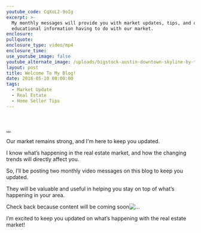 ```yaml
---
youtube_code: CqXoL2-9oIg
excerpt: >-
  My monthly messages will provide you with market updates, tips, and other
  educational information having to do with our market.
enclosure:
pullquote:
enclosure_type: video/mp4
enclosure_time:
use_youtube_image: false
youtube_alternate_image: /uploads/bigstock-austin-downtown-skyline-by-the-116382686.jpg
layout: post
title: Welcome To My Blog!
date: 2018-05-10 00:00:00
tags:
  - Market Update
  - Real Estate
  - Home Seller Tips
---
```


&nbsp;

[...](https://www.youtube.com/watch?v=CqXoL2-9oIg)

Our market remains strong, and I'm here to keep you updated.

I know what’s happening in the real estate market, and how the changing trends will directly affect you.

So, I’ll be posting two monthly video messages on this blog to keep you updated.

They will be valuable and useful in helping you stay on top of what’s happening in your area.

Check back because content will be coming soon![...](https://www.youtube.com/watch?v=CqXoL2-9oIg)

I’m excited to keep you updated on what’s happening with the real estate market!

&nbsp;